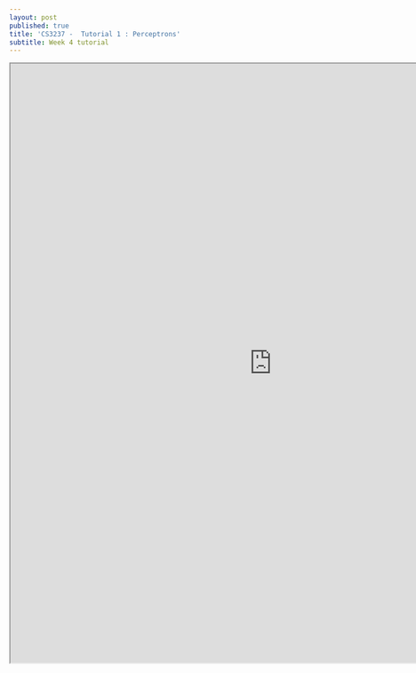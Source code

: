 ```yaml
---
layout: post
published: true
title: 'CS3237 -  Tutorial 1 : Perceptrons'
subtitle: Week 4 tutorial
---
```

<iframe src="https://drive.google.com/file/d/1FLAiULA2zG0rtb71iPxX5hhVz9nRdqxY/preview" width="940" height="1080"></iframe>